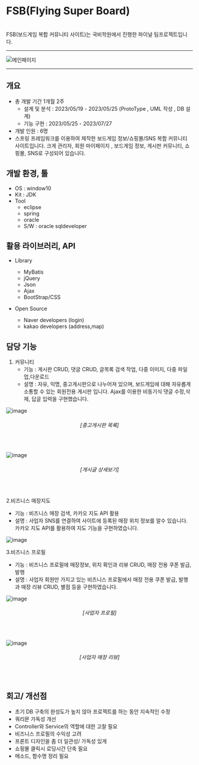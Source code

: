 # FSB(Flying Super Board)

<br>
FSB(보드게임 복합 커뮤니티 사이트)는 국비학원에서 진행한 파이널 팀프로젝트입니다.

----

![메인페이지](https://github.com/dadomee/FSB/assets/137809118/1d847855-81c2-4a3b-baac-9c59cce5654a)

----

## 개요

+ 총 개발 기간 1개월 2주
    + 설계 및 분석 : 2023/05/19 - 2023/05/25 (ProtoType , UML 작성 , DB 설계)
    + 기능 구현 : 2023/05/25 - 2023/07/27
+ 개발 인원 : 6명
+ 스프링 프레임워크를 이용하여 제작한 보드게임 정보/쇼핑몰/SNS 복합 커뮤니티 사이트입니다.
    크게 관리자, 회원 마이페이지 , 보드게임 정보, 게시판 커뮤니티, 쇼핑몰, SNS로 구성되어 있습니다.

## 개발 환경, 툴

+ OS : window10
+ Kit : JDK
+ Tool
  + eclipse
  + spring
  + oracle
  + S/W : oracle sqldeveloper

## 활용 라이브러리, API

+ Library
  + MyBatis
  + jQuery
  + Json
  + Ajax
  + BootStrap/CSS
 
+ Open Source
   + Naver developers (login)
   + kakao developers (address,map)

## 담당 기능

1. 커뮤니티
   + 기능 : 게시판 CRUD, 댓글 CRUD, 글목록 검색 작업, 다중 이미지, 다중 파일 업,다운로드
   + 설명 : 자유, 익명, 중고게시판으로 나누어져 있으며,
      보드게임에 대해 자유롭게 소통할 수 있는 회원전용 게시판 입니다.
      Ajax를 이용한 비동기식 댓글 수정,삭제, 답글 입력을 구현했습니다.

![image](https://github.com/dadomee/FSB/assets/137809118/f9ec9517-a3a8-4d6a-a9a6-26e53005a793)
<br>
<div align="center"><h6>[중고게시판 목록]</h6></div>
<br>

![image](https://github.com/dadomee/FSB/assets/137809118/8e5deeaf-894f-4d81-934d-7ed114df67d9)
<br>
<div align="center"><h6>[게시글 상세보기]</h6></div>
<br>

2.비즈니스 매장지도
  + 기능 : 비즈니스 매장 검색, 카카오 지도 API 활용
  + 설명 : 사업자 SNS를 연결하여 사이트에 등록된 매장 위치 정보를 알수 있습니다.
          카카오 지도 API를 활용하여 지도 기능을 구현하였습니다.

![image](https://github.com/dadomee/FSB/assets/137809118/dd3d2618-1b5f-4fe8-9788-acc169f66fc7)

3.비즈니스 프로필
  + 기능 : 비즈니스 프로필에 매장정보, 위치 확인과 리뷰 CRUD, 매장 전용 쿠폰 발급, 발행
  + 설명 : 사업자 회원만 가지고 있는 비즈니스 프로필에서 매장 전용 쿠폰 발급, 발행과
           매장 리뷰 CRUD, 별점 등을 구현하였습니다.

![image](https://github.com/dadomee/FSB/assets/137809118/7b3de1cc-d425-4282-8306-6b9adb33a1d3)
<br>
<div align="center"><h6>[사업자 프로필]</h6></div>
<br>

![image](https://github.com/dadomee/FSB/assets/137809118/b8a2009c-fdc6-4955-8371-358fddd748cd)
<br>
<div align="center"><h6>[사업자 매장 리뷰]</h6></div>
<br>


## 회고/ 개선점
+ 초기 DB 구축의 완성도가 높지 않아 프로젝트를 하는 동안 지속적인 수정
+ 쿼리문 가독성 개선
+ Controller와 Service의 역할에 대한 고찰 필요
+ 비즈니스 프로필의 수익성 고려
+ 프론트 디자인을 좀 더 일관성/ 가독성 있게
+ 쇼핑몰 클릭시 로딩시간 단축 필요
+ 메소드, 함수명 정리 필요
